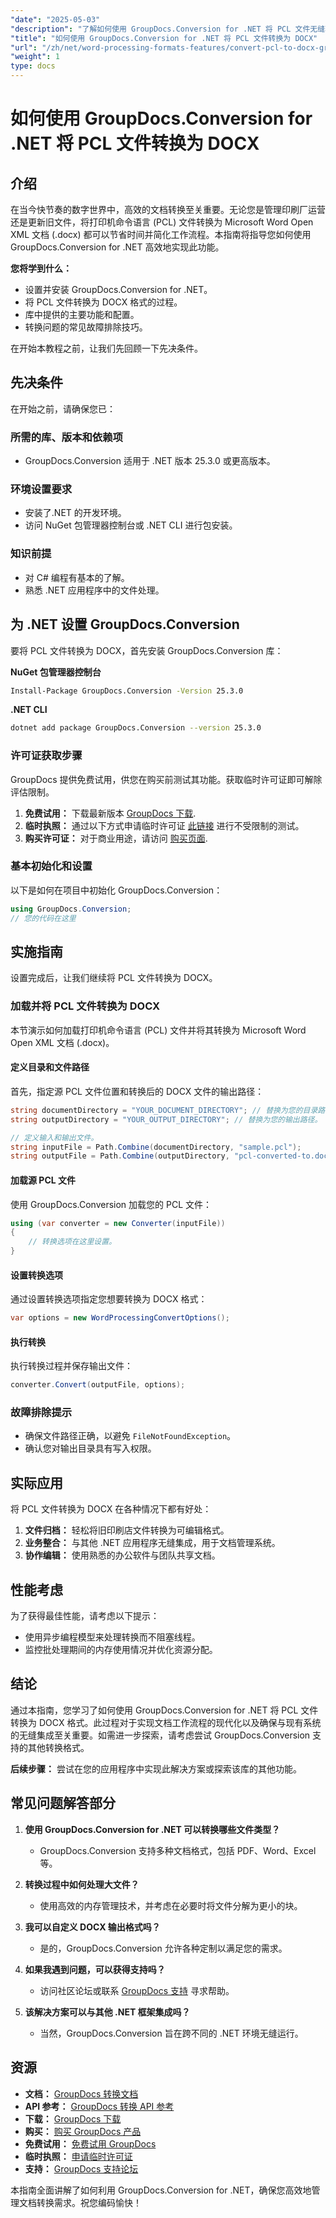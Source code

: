 ```yaml
---
"date": "2025-05-03"
"description": "了解如何使用 GroupDocs.Conversion for .NET 将 PCL 文件无缝转换为 DOCX 格式，从而增强您的文档处理工作流程。"
"title": "如何使用 GroupDocs.Conversion for .NET 将 PCL 文件转换为 DOCX"
"url": "/zh/net/word-processing-formats-features/convert-pcl-to-docx-groupdocs-conversion-net/"
"weight": 1
type: docs
---
```

# 如何使用 GroupDocs.Conversion for .NET 将 PCL 文件转换为 DOCX

## 介绍

在当今快节奏的数字世界中，高效的文档转换至关重要。无论您是管理印刷厂运营还是更新旧文件，将打印机命令语言 (PCL) 文件转换为 Microsoft Word Open XML 文档 (.docx) 都可以节省时间并简化工作流程。本指南将指导您如何使用 GroupDocs.Conversion for .NET 高效地实现此功能。

**您将学到什么：**
- 设置并安装 GroupDocs.Conversion for .NET。
- 将 PCL 文件转换为 DOCX 格式的过程。
- 库中提供的主要功能和配置。
- 转换问题的常见故障排除技巧。

在开始本教程之前，让我们先回顾一下先决条件。

## 先决条件

在开始之前，请确保您已：

### 所需的库、版本和依赖项
- GroupDocs.Conversion 适用于 .NET 版本 25.3.0 或更高版本。

### 环境设置要求
- 安装了.NET 的开发环境。
- 访问 NuGet 包管理器控制台或 .NET CLI 进行包安装。

### 知识前提
- 对 C# 编程有基本的了解。
- 熟悉 .NET 应用程序中的文件处理。

## 为 .NET 设置 GroupDocs.Conversion

要将 PCL 文件转换为 DOCX，首先安装 GroupDocs.Conversion 库：

**NuGet 包管理器控制台**
```bash
Install-Package GroupDocs.Conversion -Version 25.3.0
```

**.NET CLI**
```bash
dotnet add package GroupDocs.Conversion --version 25.3.0
```

### 许可证获取步骤

GroupDocs 提供免费试用，供您在购买前测试其功能。获取临时许可证即可解除评估限制。

1. **免费试用：** 下载最新版本 [GroupDocs 下载](https://releases。groupdocs.com/conversion/net/).
2. **临时执照：** 通过以下方式申请临时许可证 [此链接](https://purchase.groupdocs.com/temporary-license/) 进行不受限制的测试。
3. **购买许可证：** 对于商业用途，请访问 [购买页面](https://purchase。groupdocs.com/buy).

### 基本初始化和设置

以下是如何在项目中初始化 GroupDocs.Conversion：

```csharp
using GroupDocs.Conversion;
// 您的代码在这里
```

## 实施指南

设置完成后，让我们继续将 PCL 文件转换为 DOCX。

### 加载并将 PCL 文件转换为 DOCX

本节演示如何加载打印机命令语言 (PCL) 文件并将其转换为 Microsoft Word Open XML 文档 (.docx)。

#### 定义目录和文件路径
首先，指定源 PCL 文件位置和转换后的 DOCX 文件的输出路径：

```csharp
string documentDirectory = "YOUR_DOCUMENT_DIRECTORY"; // 替换为您的目录路径。
string outputDirectory = "YOUR_OUTPUT_DIRECTORY"; // 替换为您的输出路径。

// 定义输入和输出文件。
string inputFile = Path.Combine(documentDirectory, "sample.pcl");
string outputFile = Path.Combine(outputDirectory, "pcl-converted-to.docx");
```

#### 加载源 PCL 文件
使用 GroupDocs.Conversion 加载您的 PCL 文件：

```csharp
using (var converter = new Converter(inputFile))
{
    // 转换选项在这里设置。
}
```

#### 设置转换选项
通过设置转换选项指定您想要转换为 DOCX 格式：

```csharp
var options = new WordProcessingConvertOptions();
```

#### 执行转换
执行转换过程并保存输出文件：

```csharp
converter.Convert(outputFile, options);
```

### 故障排除提示
- 确保文件路径正确，以避免 `FileNotFoundException`。
- 确认您对输出目录具有写入权限。

## 实际应用

将 PCL 文件转换为 DOCX 在各种情况下都有好处：

1. **文件归档：** 轻松将旧印刷店文件转换为可编辑格式。
2. **业务整合：** 与其他 .NET 应用程序无缝集成，用于文档管理系统。
3. **协作编辑：** 使用熟悉的办公软件与团队共享文档。

## 性能考虑

为了获得最佳性能，请考虑以下提示：
- 使用异步编程模型来处理转换而不阻塞线程。
- 监控批处理期间的内存使用情况并优化资源分配。

## 结论

通过本指南，您学习了如何使用 GroupDocs.Conversion for .NET 将 PCL 文件转换为 DOCX 格式。此过程对于实现文档工作流程的现代化以及确保与现有系统的无缝集成至关重要。如需进一步探索，请考虑尝试 GroupDocs.Conversion 支持的其他转换格式。

**后续步骤：** 尝试在您的应用程序中实现此解决方案或探索该库的其他功能。

## 常见问题解答部分

1. **使用 GroupDocs.Conversion for .NET 可以转换哪些文件类型？**
   - GroupDocs.Conversion 支持多种文档格式，包括 PDF、Word、Excel 等。

2. **转换过程中如何处理大文件？**
   - 使用高效的内存管理技术，并考虑在必要时将文件分解为更小的块。

3. **我可以自定义 DOCX 输出格式吗？**
   - 是的，GroupDocs.Conversion 允许各种定制以满足您的需求。

4. **如果我遇到问题，可以获得支持吗？**
   - 访问社区论坛或联系 [GroupDocs 支持](https://forum.groupdocs.com/c/conversion/10) 寻求帮助。

5. **该解决方案可以与其他 .NET 框架集成吗？**
   - 当然，GroupDocs.Conversion 旨在跨不同的 .NET 环境无缝运行。

## 资源
- **文档：** [GroupDocs 转换文档](https://docs.groupdocs.com/conversion/net/)
- **API 参考：** [GroupDocs 转换 API 参考](https://reference.groupdocs.com/conversion/net/)
- **下载：** [GroupDocs 下载](https://releases.groupdocs.com/conversion/net/)
- **购买：** [购买 GroupDocs 产品](https://purchase.groupdocs.com/buy)
- **免费试用：** [免费试用 GroupDocs](https://releases.groupdocs.com/conversion/net/)
- **临时执照：** [申请临时许可证](https://purchase.groupdocs.com/temporary-license/)
- **支持：** [GroupDocs 支持论坛](https://forum.groupdocs.com/c/conversion/10)

本指南全面讲解了如何利用 GroupDocs.Conversion for .NET，确保您高效地管理文档转换需求。祝您编码愉快！